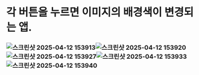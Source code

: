 # 각 버튼을 누르면 이미지의 배경색이 변경되는 앱.

### ![스크린샷 2025-04-12 153913](https://github.com/user-attachments/assets/02634d25-b7cf-4457-89e4-5134e4f75d85)![스크린샷 2025-04-12 153920](https://github.com/user-attachments/assets/7c915b21-bdfb-4fff-bf14-2e7e1ee949bf)![스크린샷 2025-04-12 153927](https://github.com/user-attachments/assets/a87c661b-57e6-42b3-9b07-10998ed277e3)![스크린샷 2025-04-12 153933](https://github.com/user-attachments/assets/23af0b87-0830-4f45-b85a-dc43ed19f17d)![스크린샷 2025-04-12 153940](https://github.com/user-attachments/assets/0212b603-aa5d-4f73-9929-5816cb187180)
